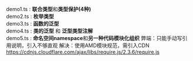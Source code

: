 demo1.ts : **联合类型**和**类型保护(4种)**  
demo2.ts : **枚举类型**  
demo3.ts : **函数的泛型**  
demo4.ts : **类的泛型** 和 **泛型类型注解**  
demo5.ts : **命名空间namespace**和**另一种代码模块化组织**
弊端：只能手动写引用说明<reference>，引入不够直观
解决：使用AMD模块规范，需引入CDN https://cdnjs.cloudflare.com/ajax/libs/require.js/2.3.6/require.js
